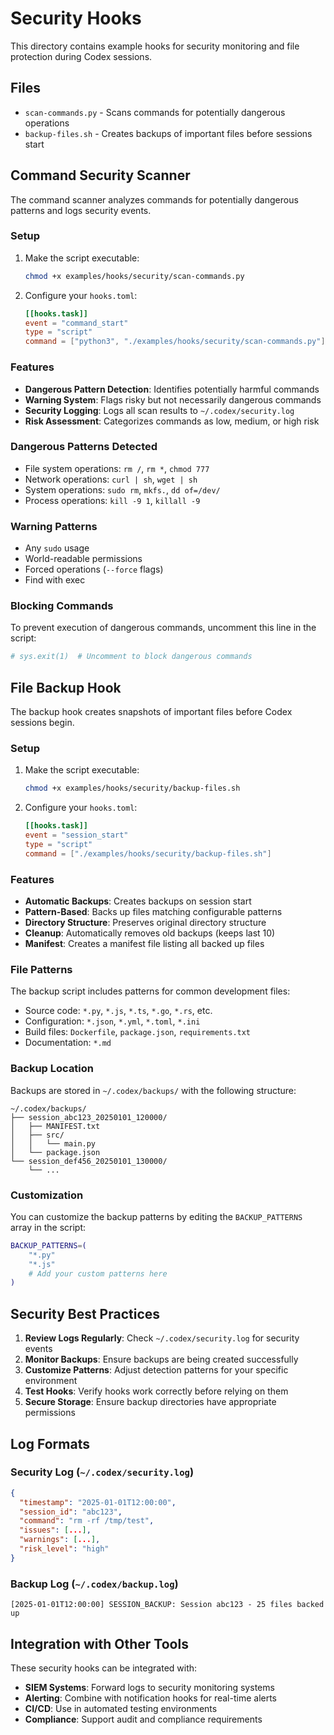 # Security Hooks

This directory contains example hooks for security monitoring and file protection during Codex sessions.

## Files

- `scan-commands.py` - Scans commands for potentially dangerous operations
- `backup-files.sh` - Creates backups of important files before sessions start

## Command Security Scanner

The command scanner analyzes commands for potentially dangerous patterns and logs security events.

### Setup

1. Make the script executable:
   ```bash
   chmod +x examples/hooks/security/scan-commands.py
   ```

2. Configure your `hooks.toml`:
   ```toml
   [[hooks.task]]
   event = "command_start"
   type = "script"
   command = ["python3", "./examples/hooks/security/scan-commands.py"]
   ```

### Features

- **Dangerous Pattern Detection**: Identifies potentially harmful commands
- **Warning System**: Flags risky but not necessarily dangerous commands
- **Security Logging**: Logs all scan results to `~/.codex/security.log`
- **Risk Assessment**: Categorizes commands as low, medium, or high risk

### Dangerous Patterns Detected

- File system operations: `rm /`, `rm *`, `chmod 777`
- Network operations: `curl | sh`, `wget | sh`
- System operations: `sudo rm`, `mkfs.`, `dd of=/dev/`
- Process operations: `kill -9 1`, `killall -9`

### Warning Patterns

- Any `sudo` usage
- World-readable permissions
- Forced operations (`--force` flags)
- Find with exec

### Blocking Commands

To prevent execution of dangerous commands, uncomment this line in the script:
```python
# sys.exit(1)  # Uncomment to block dangerous commands
```

## File Backup Hook

The backup hook creates snapshots of important files before Codex sessions begin.

### Setup

1. Make the script executable:
   ```bash
   chmod +x examples/hooks/security/backup-files.sh
   ```

2. Configure your `hooks.toml`:
   ```toml
   [[hooks.task]]
   event = "session_start"
   type = "script"
   command = ["./examples/hooks/security/backup-files.sh"]
   ```

### Features

- **Automatic Backups**: Creates backups on session start
- **Pattern-Based**: Backs up files matching configurable patterns
- **Directory Structure**: Preserves original directory structure
- **Cleanup**: Automatically removes old backups (keeps last 10)
- **Manifest**: Creates a manifest file listing all backed up files

### File Patterns

The backup script includes patterns for common development files:

- Source code: `*.py`, `*.js`, `*.ts`, `*.go`, `*.rs`, etc.
- Configuration: `*.json`, `*.yml`, `*.toml`, `*.ini`
- Build files: `Dockerfile`, `package.json`, `requirements.txt`
- Documentation: `*.md`

### Backup Location

Backups are stored in `~/.codex/backups/` with the following structure:
```
~/.codex/backups/
├── session_abc123_20250101_120000/
│   ├── MANIFEST.txt
│   ├── src/
│   │   └── main.py
│   └── package.json
└── session_def456_20250101_130000/
    └── ...
```

### Customization

You can customize the backup patterns by editing the `BACKUP_PATTERNS` array in the script:

```bash
BACKUP_PATTERNS=(
    "*.py"
    "*.js"
    # Add your custom patterns here
)
```

## Security Best Practices

1. **Review Logs Regularly**: Check `~/.codex/security.log` for security events
2. **Monitor Backups**: Ensure backups are being created successfully
3. **Customize Patterns**: Adjust detection patterns for your specific environment
4. **Test Hooks**: Verify hooks work correctly before relying on them
5. **Secure Storage**: Ensure backup directories have appropriate permissions

## Log Formats

### Security Log (`~/.codex/security.log`)
```json
{
  "timestamp": "2025-01-01T12:00:00",
  "session_id": "abc123",
  "command": "rm -rf /tmp/test",
  "issues": [...],
  "warnings": [...],
  "risk_level": "high"
}
```

### Backup Log (`~/.codex/backup.log`)
```
[2025-01-01T12:00:00] SESSION_BACKUP: Session abc123 - 25 files backed up
```

## Integration with Other Tools

These security hooks can be integrated with:

- **SIEM Systems**: Forward logs to security monitoring systems
- **Alerting**: Combine with notification hooks for real-time alerts
- **CI/CD**: Use in automated testing environments
- **Compliance**: Support audit and compliance requirements

